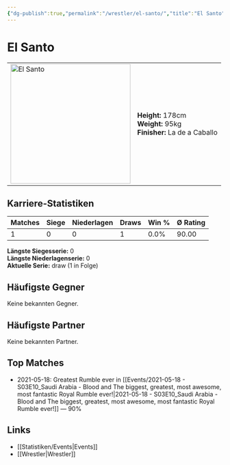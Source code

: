```yaml
---
{"dg-publish":true,"permalink":"/wrestler/el-santo/","title":"El Santo","tags":["wrestler"],"noteIcon":""}
---
```



# El Santo

<table>
        <tr>
        <td><img src="https://github.com/CptSpaulding1980/choke-slam-wrestling/releases/download/images/El_Santo.png" width="280" alt="El Santo"></td>
        <td>
        <b>Height:</b> 178cm<br>
        <b>Weight:</b> 95kg<br>
        <b>Finisher:</b> La de a Caballo<br>
        </td>
        </tr>
        </table>
        
## Karriere-Statistiken

| Matches | Siege | Niederlagen | Draws | Win % | Ø Rating |
|---------|-------|-------------|-------|-------|-----------|
| 1 | 0 | 0 | 1 | 0.0% | 90.00 |

**Längste Siegesserie:** 0<br>**Längste Niederlagenserie:** 0<br>**Aktuelle Serie:** draw (1 in Folge)


## Häufigste Gegner
Keine bekannten Gegner.

## Häufigste Partner
Keine bekannten Partner.

## Top Matches
- 2021-05-18: Greatest Rumble ever in [[Events/2021-05-18 - S03E10_Saudi Arabia - Blood and The biggest, greatest, most awesome, most fantastic Royal Rumble ever!\|2021-05-18 - S03E10_Saudi Arabia - Blood and The biggest, greatest, most awesome, most fantastic Royal Rumble ever!]] — 90%

## Links
- [[Statistiken/Events\|Events]]
- [[Wrestler\|Wrestler]]
